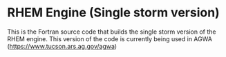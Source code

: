 # RHEM Engine (Single storm version) 
This is the Fortran source code that builds the single storm version of the RHEM engine.  This version of the code is currently being used in AGWA (https://www.tucson.ars.ag.gov/agwa)